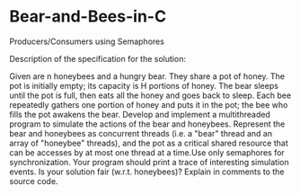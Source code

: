 # Bear-and-Bees-in-C
Producers/Consumers using Semaphores

Description of the specification for the solution:

Given are n honeybees and a hungry bear. They share a pot of honey. The pot is initially empty; its capacity is H portions
of honey. The bear sleeps until the pot is full, then eats all the honey and goes back to sleep. Each bee repeatedly gathers one portion of honey and puts it in the pot; the bee who fills the pot awakens the bear. Develop and implement a multithreaded program to simulate the actions of the bear and honeybees. Represent the bear and honeybees as concurrent threads (i.e. a "bear" thread and an array of "honeybee" threads), and the pot as a critical shared resource that can be accesses by at most one thread at a time.Use only semaphores for synchronization. Your program should print a trace of interesting simulation events. Is your solution fair (w.r.t. honeybees)? Explain in comments to the source code.

